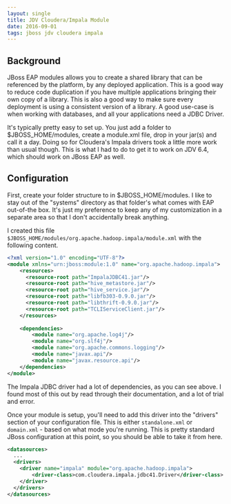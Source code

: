 ```yaml
---
layout: single
title: JDV Cloudera/Impala Module
date: 2016-09-01
tags: jboss jdv cloudera impala
---
```


## Background
JBoss EAP modules allows you to create a shared library that can be referenced by the platform, by any deployed application.  This is a good way to reduce code duplication if you have multiple applications bringing their own copy of a library.  This is also a good way to make sure every deployment is using a consistent version of a library.  A good use-case is when working with databases, and all your applications need a JDBC Driver.

It's typically pretty easy to set up.  You just add a folder to $JBOSS_HOME/modules, create a module.xml file, drop in your jar(s) and call it a day.  Doing so for Cloudera's Impala drivers took a little more work than usual though.  This is what I had to do to get it to work on JDV 6.4, which should work on JBoss EAP as well.


## Configuration
First, create your folder structure to in $JBOSS_HOME/modules.  I like to stay out of the "systems" directory as that folder's what comes with EAP out-of-the box.  It's just my preference to keep any of my customization in a separate area so that I don't accidentally break anything.

I created this file `$JBOSS_HOME/modules/org.apache.hadoop.impala/module.xml` with the following content.
```xml
<?xml version="1.0" encoding="UTF-8"?>
<module xmlns="urn:jboss:module:1.0" name="org.apache.hadoop.impala">
    <resources>
      <resource-root path="ImpalaJDBC41.jar"/>
      <resource-root path="hive_metastore.jar"/>
      <resource-root path="hive_service.jar"/>
      <resource-root path="libfb303-0.9.0.jar"/>
      <resource-root path="libthrift-0.9.0.jar"/>
      <resource-root path="TCLIServiceClient.jar"/>
    </resources>
 
    <dependencies>
        <module name="org.apache.log4j"/>
        <module name="org.slf4j"/>
        <module name="org.apache.commons.logging"/>
        <module name="javax.api"/>
        <module name="javax.resource.api"/>        
    </dependencies>
</module>
```

The Impala JDBC driver had a lot of dependencies, as you can see above.  I found most of this out by read through their documentation, and a lot of trial and error.

Once your module is setup, you'll need to add this driver into the "drivers" section of your configuration file.  This is either `standalone.xml` or `domain.xml` - based on what mode you're running.  This is pretty standard JBoss configuration at this point, so you should be able to take it from here.

```xml
<datasources>
  ...
  <drivers>
    <driver name="impala" module="org.apache.hadoop.impala">
        <driver-class>com.cloudera.impala.jdbc41.Driver</driver-class>
    </driver>
  </drivers>
</datasources>
```